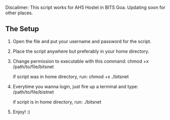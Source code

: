 Discalimer: This script works for AH5 Hostel in BITS Goa. Updating soon for other places.


The Setup
----------------------

1. Open the file and put your username and password for the script.
2. Place the script anywhere but preferably in your home directory.
3. Change permission to executable with this command:
	chmod +x /path/to/file/bitsnet

	if script was in home directory, run:
	chmod +x ./bitsnet

4. Everytime you wanna login, just fire up a terminal and type:
	/path/to/file/bistnet

	if script is in home directory, run:
	./bitsnet

5. Enjoy! :)
